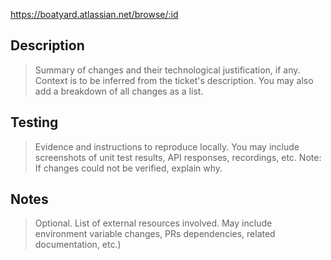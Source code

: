 https://boatyard.atlassian.net/browse/:id

## Description

> Summary of changes and their technological justification, if any.
> Context is to be inferred from the ticket's description.
> You may also add a breakdown of all changes as a list.

## Testing

> Evidence and instructions to reproduce locally.
> You may include screenshots of unit test results, API responses, recordings, etc.
> Note: If changes could not be verified, explain why.

## Notes

> Optional.
> List of external resources involved.
> May include environment variable changes, PRs dependencies, related documentation, etc.)
